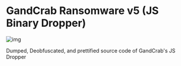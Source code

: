 # GandCrab Ransomware v5 (JS Binary Dropper) 
![img](https://www.2-viruses.com/wp-content/uploads/2018/09/gandcrab-ransomware-v5-2-viruses-768x384.jpg)

Dumped, Deobfuscated, and prettified source code of GandCrab's JS Dropper
